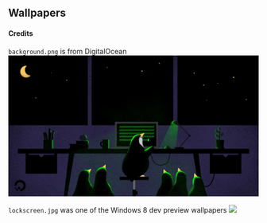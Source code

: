 ## Wallpapers


#### Credits
`background.png` is from DigitalOcean
![background.png](background.png)

`lockscreen.jpg` was one of the Windows 8 dev preview wallpapers
![](lockscreen.jpg)
